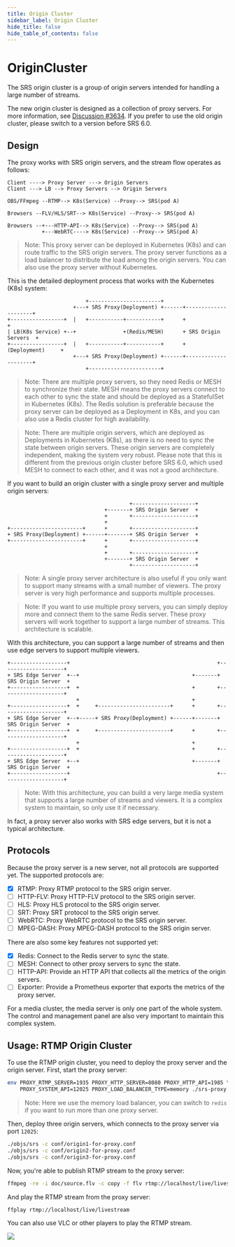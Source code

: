 ```yaml
---
title: Origin Cluster
sidebar_label: Origin Cluster
hide_title: false
hide_table_of_contents: false
---
```


# OriginCluster
The SRS origin cluster is a group of origin servers intended for handling a large number of streams.

The new origin cluster is designed as a collection of proxy servers. For more information, see 
[Discussion #3634](https://github.com/ossrs/srs/discussions/3634). If you prefer to use the old 
origin cluster, please switch to a version before SRS 6.0.

## Design

The proxy works with SRS origin servers, and the stream flow operates as follows:

```text
Client ----> Proxy Server ---> Origin Servers
Client ---> LB --> Proxy Servers --> Origin Servers

OBS/FFmpeg --RTMP--> K8s(Service) --Proxy--> SRS(pod A)

Browsers --FLV/HLS/SRT--> K8s(Service) --Proxy--> SRS(pod A)

Browsers --+---HTTP-API--> K8s(Service) --Proxy--> SRS(pod A)
           +---WebRTC----> K8s(Service) --Proxy--> SRS(pod A)
```

> Note: This proxy server can be deployed in Kubernetes (K8s) and can route traffic to the SRS origin 
> servers. The proxy server functions as a load balancer to distribute the load among the origin servers. 
> You can also use the proxy server without Kubernetes.

This is the detailed deployment process that works with the Kubernetes (K8s) system:

```text
                         +-----------------------+
                     +---+ SRS Proxy(Deployment) +------+---------------------+
+-----------------+  |   +-----------+-----------+      +                     +
| LB(K8s Service) +--+               +(Redis/MESH)      + SRS Origin Servers  +
+-----------------+  |   +-----------+-----------+      +    (Deployment)     +
                     +---+ SRS Proxy(Deployment) +------+---------------------+
                         +-----------------------+
```

> Note: There are multiple proxy servers, so they need Redis or MESH to synchronize their state. MESH means 
> the proxy servers connect to each other to sync the state and should be deployed as a StatefulSet in 
> Kubernetes (K8s). The Redis solution is preferable because the proxy server can be deployed as a Deployment 
> in K8s, and you can also use a Redis cluster for high availability.

> Note: There are multiple origin servers, which are deployed as Deployments in Kubernetes (K8s), as there is 
> no need to sync the state between origin servers. These origin servers are completely independent, making 
> the system very robust. Please note that this is different from the previous origin cluster before SRS 6.0,
> which used MESH to connect to each other, and it was not a good architecture.

If you want to build an origin cluster with a single proxy server and multiple origin servers:

```text
                                       +--------------------+
                               +-------+ SRS Origin Server  +
                               +       +--------------------+
                               +
+-----------------------+      +       +--------------------+
+ SRS Proxy(Deployment) +------+-------+ SRS Origin Server  +
+-----------------------+      +       +--------------------+
                               +
                               +       +--------------------+
                               +-------+ SRS Origin Server  +
                                       +--------------------+
```

> Note: A single proxy server architecture is also useful if you only want to support many streams with a 
> small number of viewers. The proxy server is very high performance and supports multiple processes.

> Note: If you want to use multiple proxy servers, you can simply deploy more and connect them to the same 
> Redis server. These proxy servers will work together to support a large number of streams. This architecture 
> is scalable.

With this architecture, you can support a large number of streams and then use edge servers to support
multiple viewers.

```text
+------------------+                                               +--------------------+
+ SRS Edge Server  +--+                                    +-------+ SRS Origin Server  +
+------------------+  +                                    +       +--------------------+
                      +                                    +
+------------------+  +     +-----------------------+      +       +--------------------+
+ SRS Edge Server  +--+-----+ SRS Proxy(Deployment) +------+-------+ SRS Origin Server  +
+------------------+  +     +-----------------------+      +       +--------------------+
                      +                                    +
+------------------+  +                                    +       +--------------------+
+ SRS Edge Server  +--+                                    +-------+ SRS Origin Server  +
+------------------+                                               +--------------------+
```

> Note: With this architecture, you can build a very large media system that supports a large number of 
> streams and viewers. It is a complex system to maintain, so only use it if necessary.

In fact, a proxy server also works with SRS edge servers, but it is not a typical architecture.

## Protocols

Because the proxy server is a new server, not all protocols are supported yet. The supported protocols are:

- [x] RTMP: Proxy RTMP protocol to the SRS origin server.
- [ ] HTTP-FLV: Proxy HTTP-FLV protocol to the SRS origin server.
- [ ] HLS: Proxy HLS protocol to the SRS origin server.
- [ ] SRT: Proxy SRT protocol to the SRS origin server.
- [ ] WebRTC: Proxy WebRTC protocol to the SRS origin server.
- [ ] MPEG-DASH: Proxy MPEG-DASH protocol to the SRS origin server.

There are also some key features not supported yet:

- [x] Redis: Connect to the Redis server to sync the state.
- [ ] MESH: Connect to other proxy servers to sync the state.
- [ ] HTTP-API: Provide an HTTP API that collects all the metrics of the origin servers.
- [ ] Exporter: Provide a Prometheus exporter that exports the metrics of the proxy server.

For a media cluster, the media server is only one part of the whole system. The control and management panel 
are also very important to maintain this complex system.

## Usage: RTMP Origin Cluster

To use the RTMP origin cluster, you need to deploy the proxy server and the origin server. 
First, start the proxy server:

```bash
env PROXY_RTMP_SERVER=1935 PROXY_HTTP_SERVER=8080 PROXY_HTTP_API=1985 \
    PROXY_SYSTEM_API=12025 PROXY_LOAD_BALANCER_TYPE=memory ./srs-proxy
```

> Note: Here we use the memory load balancer, you can switch to `redis` if you want to run more than one proxy server.

Then, deploy three origin servers, which connects to the proxy server via port `12025`:

```bash
./objs/srs -c conf/origin1-for-proxy.conf
./objs/srs -c conf/origin2-for-proxy.conf
./objs/srs -c conf/origin3-for-proxy.conf
```

Now, you're able to publish RTMP stream to the proxy server:

```bash
ffmpeg -re -i doc/source.flv -c copy -f flv rtmp://localhost/live/livestream
```

And play the RTMP stream from the proxy server:

```bash
ffplay rtmp://localhost/live/livestream
```

You can also use VLC or other players to play the RTMP stream.

![](https://ossrs.io/gif/v1/sls.gif?site=ossrs.io&path=/lts/doc/en/v7/origin-cluster)

